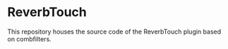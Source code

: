 # ReverbTouch
This repository houses the source code of the ReverbTouch plugin based on combfilters.